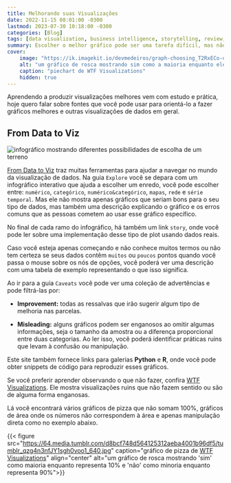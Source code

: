 ```yaml
---
title: Melhorando suas Visualizações
date: 2022-11-15 08:01:00 -0300
lastmod: 2023-07-30 10:18:00 -0300
categories: [Blog]
tags: [data visualization, business intelligence, storytelling, review, ethic]
summary: Escolher o melhor gráfico pode ser uma tarefa difícil, mas não precisa ser.
cover:
    image: "https://ik.imagekit.io/devmedeiros/graph-choosing_T2RxECo-q.webp"
    alt: "um gráfico de rosca mostrando sim como a maioria enquanto ele representa 10%, e não como a minoria quando ele representa 90%"
    caption: "piechart de WTF Visualizations"
    hidden: true
---
```


Aprendendo a produzir visualizações melhores vem com estudo e prática, hoje quero falar sobre fontes que você pode usar para orientá-lo a fazer gráficos melhores e outras visualizações de dados em geral.

## From Data to Viz

![infográfico mostrando diferentes possibilidades de escolha de um terreno](https://i.imgur.com/416qeWj.png)

[From Data to Viz](https://www.data-to-viz.com/) traz muitas ferramentas para ajudar a navegar no mundo da visualização de dados. Na guia `Explore` você se depara com um infográfico interativo que ajuda a escolher um enredo, você pode escolher entre: `numérico`, `categórico`, `numérico&categórico`, `mapas`, `rede` e `série temporal`. Mas ele não mostra apenas gráficos que seriam bons para o seu tipo de dados, mas também uma descrição explicando o gráfico e os erros comuns que as pessoas cometem ao usar esse gráfico específico.

No final de cada ramo do infográfico, há também um link `story`, onde você pode ler sobre uma implementação desse tipo de plot usando dados reais.

Caso você esteja apenas começando e não conhece muitos termos ou não tem certeza se seus dados contêm `muitos` ou `poucos` pontos quando você passa o mouse sobre os nós de opções, você poderá ver uma descrição com uma tabela de exemplo representando o que isso significa.

Ao ir para a guia `Caveats` você pode ver uma coleção de advertências e pode filtrá-las por:

- **Improvement:** todas as ressalvas que irão sugerir algum tipo de melhoria nas parcelas.

 - **Misleading:** alguns gráficos podem ser enganosos ao omitir algumas informações, seja o tamanho da amostra ou a diferença proporcional entre duas categorias. Ao ler isso, você poderá identificar práticas ruins que levam à confusão ou manipulação.

Este site também fornece links para galerias **Python** e **R**, onde você pode obter snippets de código para reproduzir esses gráficos.

Se você preferir aprender observando o que não fazer, confira [WTF Visualizations](https://viz.wtf/). Ele mostra visualizações ruins que não fazem sentido ou são de alguma forma enganosas.

Lá você encontrará vários gráficos de pizza que não somam 100%, gráficos de área onde os números não correspondem à área e apenas manipulação direta como no exemplo abaixo.

{{< figure src="https://64.media.tumblr.com/d8bcf748d564125312aeba4001b96df5/tumblr_qzg4n3nfJY1sgh0voo1_640.jpg" caption="gráfico de pizza de [WTF Visualizations](https://viz.wtf/)" align="center" alt="um gráfico de rosca mostrando 'sim' como maioria enquanto representa 10% e 'não' como minoria enquanto representa 90%">}}